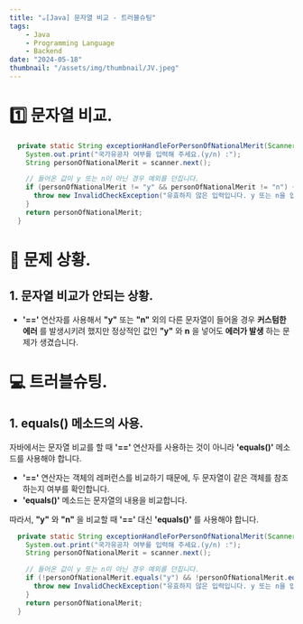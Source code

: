 ```yaml
---
title: "☕️[Java] 문자열 비교 - 트러블슈팅"
tags:
    - Java
    - Programming Language
    - Backend
date: "2024-05-18"
thumbnail: "/assets/img/thumbnail/JV.jpeg"
---
```


# 1️⃣ 문자열 비교.
```java
  private static String exceptionHandleForPersonOfNationalMerit(Scanner scanner) throws InvalidCheckException {
    System.out.print("국가유공자 여부를 입력해 주세요.(y/n) :");
    String personOfNationalMerit = scanner.next();

    // 들어온 값이 y 또는 n이 아닌 경우 예외를 던집니다.
    if (personOfNationalMerit != "y" && personOfNationalMerit != "n") {
      throw new InvalidCheckException("유효하지 않은 입력입니다. y 또는 n을 입력해주세요.");
    }
    return personOfNationalMerit;
  }
```

# 🤔 문제 상황.
## 1. 문자열 비교가 안되는 상황.
- **'=='** 연산자를 사용해서 **"y"** 또는 **"n"** 외의 다른 문자열이 들어올 경우 **커스텀한 에러** 를 발생시키려 했지만 정상적인 값인 **"y"** 와 **n** 을 넣어도 **에러가 발생** 하는 문제가 생겼습니다.

# 💻 트러블슈팅.
## 1. equals() 메소드의 사용.

자바에서는 문자열 비교를 할 때 **'=='** 연산자를 사용하는 것이 아니라 **'equals()'** 메소드를 사용해야 합니다.
- **'=='** 연산자는 객체의 레퍼런스를 비교하기 때문에, 두 문자열이 같은 객체를 참조하는지 여부를 확인합니다.
- **'equals()'** 메소드는 문자열의 내용을 비교합니다.

따라서, **"y"** 와 **"n"** 을 비교할 때 **'=='** 대신 **'equals()'** 를 사용해야 합니다.

```java
  private static String exceptionHandleForPersonOfNationalMerit(Scanner scanner) throws InvalidCheckException {
    System.out.print("국가유공자 여부를 입력해 주세요.(y/n) :");
    String personOfNationalMerit = scanner.next();

    // 들어온 값이 y 또는 n이 아닌 경우 예외를 던집니다.
    if (!personOfNationalMerit.equals("y") && !personOfNationalMerit.equals("n")) {
      throw new InvalidCheckException("유효하지 않은 입력입니다. y 또는 n을 입력해주세요.");
    }
    return personOfNationalMerit;
  }
```
